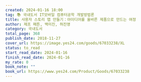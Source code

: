 ```yaml
---
created: 2024-01-16 18:00
tag: 📚 국내도서 IT모바일 컴퓨터공학 개발방법론
title: 사용자 스토리 맵 만들기：아이디어를 올바른 제품으로 만드는 여정
author: 제프 패튼, 백미진, 허진영
category: 국내도서
total_page: 368
publish_date: 2018-11-27
cover_url: https://image.yes24.com/goods/67033238/XL
status: to_read
start_read_date: 2024-01-16
finish_read_date: 2024-01-16
my_rate: 0
book_note: ""
book_url: https://www.yes24.com/Product/Goods/67033238
---
```




